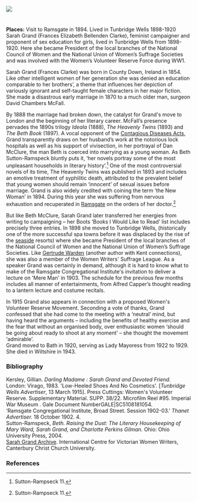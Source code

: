 <html><head></head><body><a href="https://dev.visual-essays.app"><img src="https://dev-visual-essays.netlify.app/images/ve-button.png"/></a> 
<param author=" Professor Carolyn Oulton" banner="https://upload.wikimedia.org/wikipedia/commons/3/34/The_Common%2C_Tunbridge_Wells._%28NBY_438791%29.jpg" layout="vtl" title="Sarah Grand 1854-1943" ve-config=""/>

<param aliases="Tunbridge Wells" eid="Q894097" ve-entity=""/>
<param aliases="lock hospitals" eid="Q58752622" ve-entity=""/>

#

**Places:** Visit to Ramsgate in 1894. Lived in Tunbridge Wells 1898-1920   
Sarah Grand (Frances Elizabeth Bellenden Clarke), feminist campaigner and proponent of sex education for girls, lived in Tunbridge Wells from 1898-1920. Here she became President of the local branches of the National Council of Women and the National Union of Women’s Suffrage Societies and was involved with the Women’s Volunteer Reserve Force during WW1.
<param manifest="https://iiif.juncture-digital.org/wc:The_Pantiles%2C_%28Royal%29_Tunbridge_Wells%2C_Kent%2C_England%2C_ca._1895.jpg/manifest.json" ve-image-v2/>
<param center="Q894097" ve-map="" zoom="10"/>

Sarah Grand (Frances Clarke) was born in County Down, Ireland in 1854. Like other intelligent women of her generation she was denied an education comparable to her brothers’, a theme that influences her depiction of variously ignorant and self-taught female characters in her major fiction. She made a disastrous early marriage in 1870 to a much older man, surgeon David Chambers McFall. 
<param center="Q190684" ve-map="" zoom="10"/>
<param attribution="Sarah Grand's passport © International Centre for Victorian Women Writers" label="Sarah Grand's passport" url="https://raw.githubusercontent.com/kent-map/kent/main/19c/images/SG%20passport.jpeg" ve-image=""/>

By 1888 the marriage had broken down, the catalyst for Grand's move to London and the beginning of her literary career. McFall’s presence pervades the 1890s trilogy _Ideala_ (1888), _The Heavenly Twins_ (1893) and _The Beth Book_ (1897). A vocal opponent of the [Contagious Diseases Acts](/19c/19c-contagious-diseases), Grand transparently draws on her husband’s work at the notorious lock hospitals as well as his support of vivisection, in her portrayal of Dan McClure, the man Beth is coerced into marrying as a young woman. As Beth Sutton-Ramspeck bluntly puts it, ‘her novels portray some of the most unpleasant households in literary history’.[^ref1]  One of the most controversial novels of its time, The Heavenly Twins was published in 1893 and includes an emotive treatment of syphilitic death, attributed to the prevalent belief that young women should remain ‘innocent’ of sexual issues before marriage. Grand is also widely credited with coining the term ‘the New Woman’ in 1894. During this year she was suffering from nervous exhaustion and recuperated in [Ramsgate](/19c/19c-ramsgate) on the orders of her doctor.[^ref1]
<param center="Q84" ve-map="" zoom="10"/>
<param manifest="https://iiif.juncture-digital.org/wc:Sarah_Grand_by_Mendelssohn.jpg/manifest.json" ve-image-v2/>

But like Beth McClure, Sarah Grand later transferred her energies from writing to campaigning – her Boots ‘Books I Would Like to Read’ list includes precisely three entries. In 1898 she moved to Tunbridge Wells, (historically one of the more successful spa towns before it was displaced by the rise of the [seaside](/19c/19c-seaside) resorts) where she became President of the local branches of the National Council of Women and the National Union of Women’s Suffrage Societies. Like [Gertrude Warden](/19c/19c-gertrude-warden-biography) (another author with Kent connections), she was also a member of the Women Writers' Suffrage League. As a speaker Grand was certainly in demand, although it is hard to know what to make of the Ramsgate Congregational Institute's invitation to deliver a lecture on 'Mere Man' in 1903. The schedule for the previous few months includes all manner of entertainments, from Alfred Capper’s thought reading to a lantern lecture and costume recitals.
<param attribution="H.G. Groves, Tunbridge Wells" label="Taking the Waters - the original spring. The Pantiles, Tunbridge Wells" url="https://stor.artstor.org/stor/ce0b8389-e980-4597-8f6c-630eaba57b53" ve-image=""/>

In 1915 Grand also appears in connection with a proposed Women's Volunteer Reserve Movement. Seconding a vote of thanks, Grand confessed that she had come to the meeting with a ‘neutral’ mind, but having heard the arguments – including the benefits of healthy exercise and the fear that without an organised body, over enthusiastic women ‘should be going about ready to shoot at any moment’ – she thought the movement ‘admirable’.     
Grand moved to Bath in 1920, serving as Lady Mayoress from 1922 to 1929. She died in Wiltshire in 1943. 
<param manifest="https://iiif.juncture-digital.org/wc:THE_WOMENS_VOLUNTEER_RESERVE_ON_THE_HOME_FRONT%2C_1914-1918_Q107999.jpg/manifest.json" ve-image-v2/>   

### Bibliography

Kersley, Gillian. _Darling Madame : Sarah Grand and Devoted Friend._ London: Virago, 1983.
'Low-Heeled Shoes And No Cosmetics'. [_Tunbridge Wells Advertiser_, 13 March 1915]. Press Cuttings: Women's Volunteer Reserve. Supplementary Material. SUPP. 38/22. Microfilm Reel #95. Imperial War Museum . Gale Document NumberGALE|SC5108181054.   
‘Ramsgate Congregational Institute, Broad Street. Session 1902-03.’ _Thanet Advertiser._ 18 October 1902. 4.   
Sutton-Ramspeck, _Beth. Raising the Dust: The Literary Housekeeping of Mary Ward, Sarah Grand, and Charlotte Perkins Gilman._ Ohio: Ohio University Press, 2004.   
[Sarah Grand Archive](https://www.canterbury.ac.uk/arts-and-humanities/school-of-humanities/research/victorian-women-writers/icvww-research-projects-and-events/sarah-grand-collection.aspx). International Centre for Victorian Women Writers, Canterbury Christ Church University.  
<param attribution="H.G. Groves, Tunbridge Wells" label="Queen's Grove, Tunbridge Wells" url="https://stor.artstor.org/stor/f37d719d-5638-49d9-973f-bcfc0995e197" ve-image=""/>

### References

[^ref1]: Sutton-Rampseck 11.
[^ref1]: Kersley 86.
</body></html>